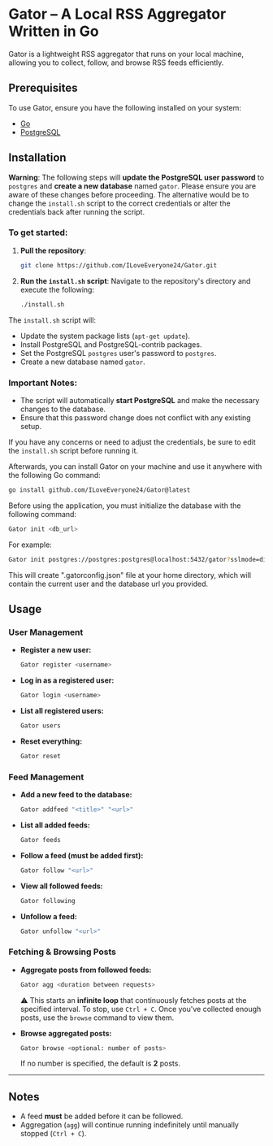 # Gator – A Local RSS Aggregator Written in Go

Gator is a lightweight RSS aggregator that runs on your local machine, allowing you to collect, follow, and browse RSS feeds efficiently.

## Prerequisites
To use Gator, ensure you have the following installed on your system:
- [Go](https://go.dev/)
- [PostgreSQL](https://www.postgresql.org/)

## Installation

**Warning**: The following steps will **update the PostgreSQL user password** to `postgres` and **create a new database** named `gator`. Please ensure you are aware of these changes before proceeding. The alternative would be to change the `install.sh` script to the correct credentials or alter the credentials back after running the script.

### To get started:

1. **Pull the repository**:
   ```bash
   git clone https://github.com/ILoveEveryone24/Gator.git
   ```

2. **Run the `install.sh` script**:
   Navigate to the repository's directory and execute the following:
   ```bash
   ./install.sh
   ```

The `install.sh` script will:
- Update the system package lists (`apt-get update`).
- Install PostgreSQL and PostgreSQL-contrib packages.
- Set the PostgreSQL `postgres` user's password to `postgres`.
- Create a new database named `gator`.

### Important Notes:
- The script will automatically **start PostgreSQL** and make the necessary changes to the database.
- Ensure that this password change does not conflict with any existing setup.

If you have any concerns or need to adjust the credentials, be sure to edit the `install.sh` script before running it.

Afterwards, you can install Gator on your machine and use it anywhere with the following Go command:

  ```sh
  go install github.com/ILoveEveryone24/Gator@latest
  ```

Before using the application, you must initialize the database with the following command:  

  ```sh
  Gator init <db_url>  
  ```

For example:  

  ```sh
  Gator init postgres://postgres:postgres@localhost:5432/gator?sslmode=disable
  ```
This will create ".gatorconfig.json" file at your home directory, which will contain the current user and the database url you provided.

## Usage

### User Management
- **Register a new user:**
  ```sh
  Gator register <username>
  ```
- **Log in as a registered user:**
  ```sh
  Gator login <username>
  ```
- **List all registered users:**
  ```sh
  Gator users
  ```
- **Reset everything:**
  ```sh
  Gator reset
  ```

### Feed Management
- **Add a new feed to the database:**
  ```sh
  Gator addfeed "<title>" "<url>"
  ```
- **List all added feeds:**
  ```sh
  Gator feeds
  ```
- **Follow a feed (must be added first):**
  ```sh
  Gator follow "<url>"
  ```
- **View all followed feeds:**
  ```sh
  Gator following
  ```
- **Unfollow a feed:**
  ```sh
  Gator unfollow "<url>"
  ```

### Fetching & Browsing Posts
- **Aggregate posts from followed feeds:**
  ```sh
  Gator agg <duration between requests>
  ```
  ⚠️ This starts an **infinite loop** that continuously fetches posts at the specified interval. To stop, use `Ctrl + C`. Once you've collected enough posts, use the `browse` command to view them.

- **Browse aggregated posts:**
  ```sh
  Gator browse <optional: number of posts>
  ```
  If no number is specified, the default is **2** posts.

---

## Notes
- A feed **must** be added before it can be followed.
- Aggregation (`agg`) will continue running indefinitely until manually stopped (`Ctrl + C`).

